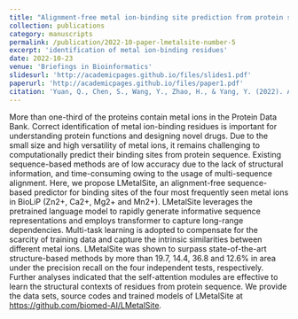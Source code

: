 ```yaml
---
title: "Alignment-free metal ion-binding site prediction from protein sequence through pretrained language model and multi-task learning"
collection: publications
category: manuscripts
permalink: /publication/2022-10-paper-lmetalsite-number-5
excerpt: 'identification of metal ion-binding residues'
date: 2022-10-23
venue: 'Briefings in Bioinformatics'
slidesurl: 'http://academicpages.github.io/files/slides1.pdf'
paperurl: 'http://academicpages.github.io/files/paper1.pdf'
citation: 'Yuan, Q., Chen, S., Wang, Y., Zhao, H., & Yang, Y. (2022). Alignment-free metal ion-binding site prediction from protein sequence through pretrained language model and multi-task learning. Briefings in bioinformatics, 23(6), bbac444.'
---
```


More than one-third of the proteins contain metal ions in the Protein Data Bank. Correct identification of metal ion-binding residues is important for understanding protein functions and designing novel drugs. Due to the small size and high versatility of metal ions, it remains challenging to computationally predict their binding sites from protein sequence. Existing sequence-based methods are of low accuracy due to the lack of structural information, and time-consuming owing to the usage of multi-sequence alignment. Here, we propose LMetalSite, an alignment-free sequence-based predictor for binding sites of the four most frequently seen metal ions in BioLiP (Zn2+, Ca2+, Mg2+ and Mn2+). LMetalSite leverages the pretrained language model to rapidly generate informative sequence representations and employs transformer to capture long-range dependencies. Multi-task learning is adopted to compensate for the scarcity of training data and capture the intrinsic similarities between different metal ions. LMetalSite was shown to surpass state-of-the-art structure-based methods by more than 19.7, 14.4, 36.8 and 12.6% in area under the precision recall on the four independent tests, respectively. Further analyses indicated that the self-attention modules are effective to learn the structural contexts of residues from protein sequence. We provide the data sets, source codes and trained models of LMetalSite at https://github.com/biomed-AI/LMetalSite.
